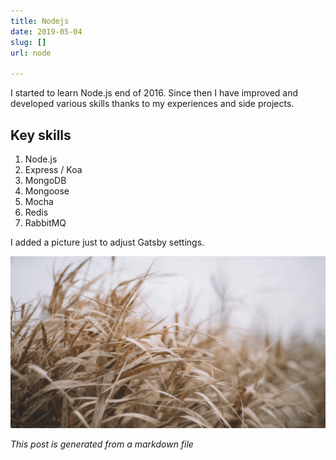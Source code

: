 ```yaml
---
title: Nodejs
date: 2019-05-04
slug: []
url: node

---
```

I started to learn Node.js end of 2016. Since then I have improved and developed various skills thanks to my experiences and side projects.

## Key skills

1. Node.js
2. Express / Koa
3. MongoDB
4. Mongoose
5. Mocha
6. Redis
7. RabbitMQ

I added a picture just to adjust Gatsby settings.

![Grass](./grass.png)

_This post is generated from a markdown file_